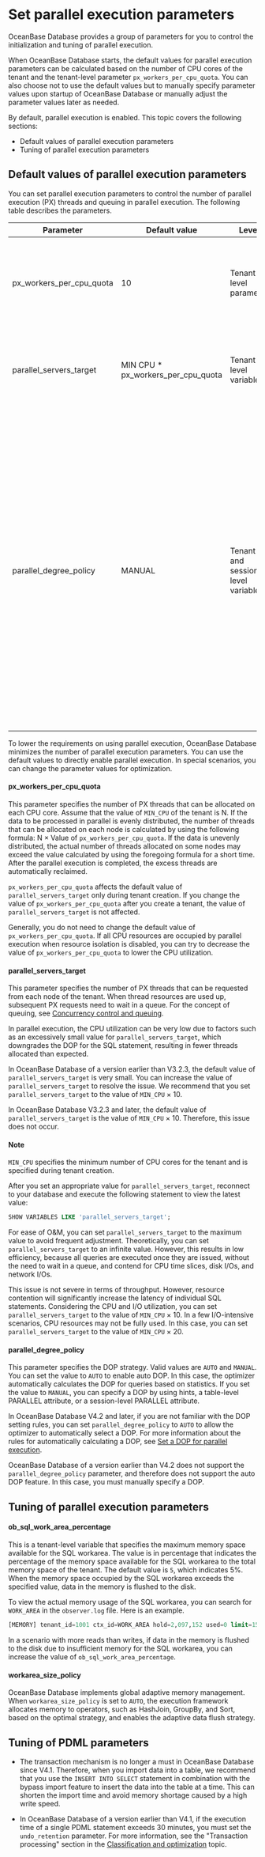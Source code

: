 # Set parallel execution parameters

OceanBase Database provides a group of parameters for you to control the initialization and tuning of parallel execution.

When OceanBase Database starts, the default values for parallel execution parameters can be calculated based on the number of CPU cores of the tenant and the tenant-level parameter `px_workers_per_cpu_quota`. You can also choose not to use the default values but to manually specify parameter values upon startup of OceanBase Database or manually adjust the parameter values later as needed.

By default, parallel execution is enabled. This topic covers the following sections:

* Default values of parallel execution parameters
* Tuning of parallel execution parameters

## Default values of parallel execution parameters

You can set parallel execution parameters to control the number of parallel execution (PX) threads and queuing in parallel execution. The following table describes the parameters.

| Parameter | Default value | Level | Description |
| --- | --- | --- | --- |
| px_workers_per_cpu_quota | 10 | Tenant-level parameter | The number of PX threads that can be allocated on each CPU core. Value range: \[1,20\].  |
| parallel_servers_target | MIN CPU * px_workers_per_cpu_quota | Tenant-level variable | The number of PX threads that can be requested from each node of the tenant.  |
| parallel_degree_policy | MANUAL | Tenant- and session-level variable | The auto degree of parallelism (DOP) strategy. You can set the value to `AUTO` to enable auto DOP. After auto DOP is enabled, the optimizer automatically calculates the DOP for queries based on statistics. If you set the value to `MANUAL`, you can specify a DOP by using hints, a table-level PARALLEL attribute, or a session-level PARALLEL attribute.  |

To lower the requirements on using parallel execution, OceanBase Database minimizes the number of parallel execution parameters. You can use the default values to directly enable parallel execution. In special scenarios, you can change the parameter values for optimization.

#### px_workers_per_cpu_quota

This parameter specifies the number of PX threads that can be allocated on each CPU core. Assume that the value of `MIN_CPU` of the tenant is N. If the data to be processed in parallel is evenly distributed, the number of threads that can be allocated on each node is calculated by using the following formula: N × Value of `px_workers_per_cpu_quota`. If the data is unevenly distributed, the actual number of threads allocated on some nodes may exceed the value calculated by using the foregoing formula for a short time. After the parallel execution is completed, the excess threads are automatically reclaimed.

`px_workers_per_cpu_quota` affects the default value of `parallel_servers_target` only during tenant creation. If you change the value of `px_workers_per_cpu_quota` after you create a tenant, the value of `parallel_servers_target` is not affected.

Generally, you do not need to change the default value of `px_workers_per_cpu_quota`. If all CPU resources are occupied by parallel execution when resource isolation is disabled, you can try to decrease the value of `px_workers_per_cpu_quota` to lower the CPU utilization.

#### parallel_servers_target

This parameter specifies the number of PX threads that can be requested from each node of the tenant. When thread resources are used up, subsequent PX requests need to wait in a queue. For the concept of queuing, see [Concurrency control and queuing](200.concurrency-control-and-queuing.md).

In parallel execution, the CPU utilization can be very low due to factors such as an excessively small value for `parallel_servers_target`, which downgrades the DOP for the SQL statement, resulting in fewer threads allocated than expected.

In OceanBase Database of a version earlier than V3.2.3, the default value of `parallel_servers_target` is very small. You can increase the value of `parallel_servers_target` to resolve the issue. We recommend that you set `parallel_servers_target` to the value of `MIN_CPU` × 10.

In OceanBase Database V3.2.3 and later, the default value of `parallel_servers_target` is the value of `MIN_CPU` × 10. Therefore, this issue does not occur.

<main id="notice" type='explain'>
    <h4>Note</h4>
    <p><code>MIN_CPU</code> specifies the minimum number of CPU cores for the tenant and is specified during tenant creation. </p>
</main>

After you set an appropriate value for `parallel_servers_target`, reconnect to your database and execute the following statement to view the latest value:

```sql
SHOW VARIABLES LIKE 'parallel_servers_target';
```

For ease of O&M, you can set `parallel_servers_target` to the maximum value to avoid frequent adjustment. Theoretically, you can set `parallel_servers_target` to an infinite value. However, this results in low efficiency, because all queries are executed once they are issued, without the need to wait in a queue, and contend for CPU time slices, disk I/Os, and network I/Os.

This issue is not severe in terms of throughput. However, resource contention will significantly increase the latency of individual SQL statements. Considering the CPU and I/O utilization, you can set `parallel_servers_target` to the value of `MIN_CPU` × 10. In a few I/O-intensive scenarios, CPU resources may not be fully used. In this case, you can set `parallel_servers_target` to the value of `MIN_CPU` × 20.

#### parallel_degree_policy

This parameter specifies the DOP strategy. Valid values are `AUTO` and `MANUAL`. You can set the value to `AUTO` to enable auto DOP. In this case, the optimizer automatically calculates the DOP for queries based on statistics. If you set the value to `MANUAL`, you can specify a DOP by using hints, a table-level PARALLEL attribute, or a session-level PARALLEL attribute.

In OceanBase Database V4.2 and later, if you are not familiar with the DOP setting rules, you can set `parallel_degree_policy` to `AUTO` to allow the optimizer to automatically select a DOP. For more information about the rules for automatically calculating a DOP, see [Set a DOP for parallel execution](300.set-degree-of-parallelism.md).

OceanBase Database of a version earlier than V4.2 does not support the `parallel_degree_policy` parameter, and therefore does not support the auto DOP feature. In this case, you must manually specify a DOP.

## Tuning of parallel execution parameters

#### ob_sql_work_area_percentage

This is a tenant-level variable that specifies the maximum memory space available for the SQL workarea. The value is in percentage that indicates the percentage of the memory space available for the SQL workarea to the total memory space of the tenant. The default value is `5`, which indicates 5%. When the memory space occupied by the SQL workarea exceeds the specified value, data in the memory is flushed to the disk.

To view the actual memory usage of the SQL workarea, you can search for `WORK_AREA` in the `observer.log` file. Here is an example.

```sql
[MEMORY] tenant_id=1001 ctx_id=WORK_AREA hold=2,097,152 used=0 limit=157,286,400
```

In a scenario with more reads than writes, if data in the memory is flushed to the disk due to insufficient memory for the SQL workarea, you can increase the value of `ob_sql_work_area_percentage`.

#### workarea_size_policy

OceanBase Database implements global adaptive memory management. When `workarea_size_policy` is set to `AUTO`, the execution framework allocates memory to operators, such as HashJoin, GroupBy, and Sort, based on the optimal strategy, and enables the adaptive data flush strategy.

## Tuning of PDML parameters

* The transaction mechanism is no longer a must in OceanBase Database since V4.1. Therefore, when you import data into a table, we recommend that you use the `INSERT INTO SELECT` statement in combination with the bypass import feature to insert the data into the table at a time. This can shorten the import time and avoid memory shortage caused by a high write speed.

* In OceanBase Database of a version earlier than V4.1, if the execution time of a single PDML statement exceeds 30 minutes, you must set the `undo_retention` parameter. For more information, see the "Transaction processing" section in the [Classification and optimization](../150.classification-of-parallel-execution.md) topic.
